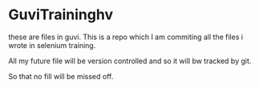 # GuviTraininghv
these are files in guvi.
This is a repo which I am commiting all the files i wrote in selenium training.

All my future file will be version controlled and so it will bw tracked by git.

So that no fill will be missed off.
